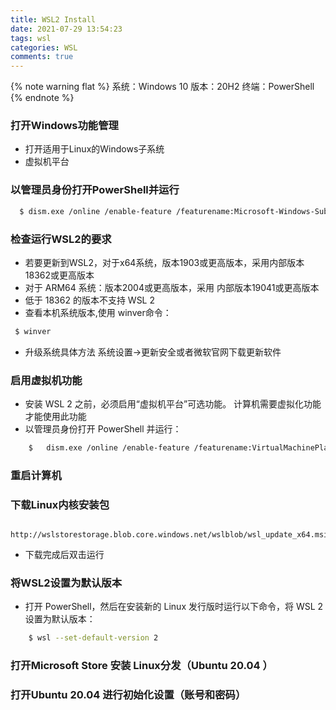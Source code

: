 ```yaml
---
title: WSL2 Install
date: 2021-07-29 13:54:23
tags: wsl
categories: WSL
comments: true
---
```


{% note warning flat %}
 系统：Windows 10
 版本：20H2
 终端：PowerShell
{% endnote %}

###  打开Windows功能管理
 * 打开适用于Linux的Windows子系统
 * 虚拟机平台

###  以管理员身份打开PowerShell并运行

```bash
  $ dism.exe /online /enable-feature /featurename:Microsoft-Windows-Subsystem-Linux /all /norestart
```
###  检查运行WSL2的要求

* 若要更新到WSL2，对于x64系统，版本1903或更高版本，采用内部版本18362或更高版本
* 对于 ARM64 系统：版本2004或更高版本，采用 内部版本19041或更高版本
* 低于 18362 的版本不支持 WSL 2
* 查看本机系统版本,使用 winver命令：

```bash
 $ winver
```
* 升级系统具体方法 系统设置->更新安全或者微软官网下载更新软件

###  启用虚拟机功能

* 安装 WSL 2 之前，必须启用“虚拟机平台”可选功能。 计算机需要虚拟化功能才能使用此功能
* 以管理员身份打开 PowerShell 并运行：

```bash
    $   dism.exe /online /enable-feature /featurename:VirtualMachinePlatform /all /norestart
```
###  重启计算机

###  下载Linux内核安装包
     
     http://wslstorestorage.blob.core.windows.net/wslblob/wsl_update_x64.msi
* 下载完成后双击运行

###  将WSL2设置为默认版本

  * 打开 PowerShell，然后在安装新的 Linux 发行版时运行以下命令，将 WSL 2 设置为默认版本：

```bash
    $ wsl --set-default-version 2
```

###  打开Microsoft Store 安装 Linux分发（Ubuntu 20.04 ）

###  打开Ubuntu 20.04 进行初始化设置（账号和密码）
